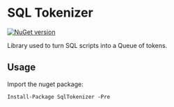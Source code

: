 # SQL Tokenizer

[![NuGet version](https://badge.fury.io/nu/SqlTokenizer.svg)](https://badge.fury.io/nu/SqlTokenizer)

Library used to turn SQL scripts into a Queue of tokens.

## Usage

Import the nuget package:

```
Install-Package SqlTokenizer -Pre
```
